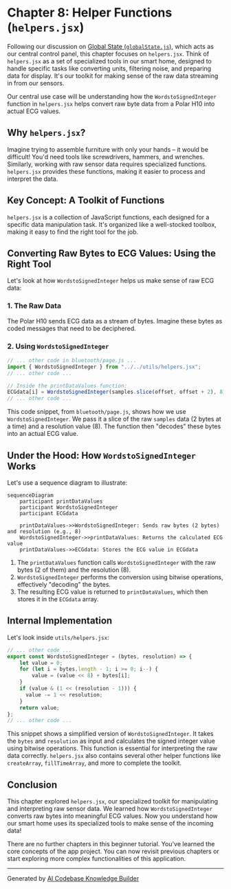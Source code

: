 # Chapter 8: Helper Functions (`helpers.jsx`)

Following our discussion on [Global State (`globalState.js`)](07_global_state__globalstate_js_.md), which acts as our central control panel, this chapter focuses on `helpers.jsx`. Think of `helpers.jsx` as a set of specialized tools in our smart home, designed to handle specific tasks like converting units, filtering noise, and preparing data for display.  It's our toolkit for making sense of the raw data streaming in from our sensors.

Our central use case will be understanding how the `WordstoSignedInteger` function in `helpers.jsx` helps convert raw byte data from a Polar H10 into actual ECG values.

## Why `helpers.jsx`?

Imagine trying to assemble furniture with only your hands – it would be difficult!  You'd need tools like screwdrivers, hammers, and wrenches.  Similarly, working with raw sensor data requires specialized functions. `helpers.jsx` provides these functions, making it easier to process and interpret the data.

## Key Concept: A Toolkit of Functions

`helpers.jsx` is a collection of JavaScript functions, each designed for a specific data manipulation task.  It's organized like a well-stocked toolbox, making it easy to find the right tool for the job.

## Converting Raw Bytes to ECG Values: Using the Right Tool

Let's look at how `WordstoSignedInteger` helps us make sense of raw ECG data:

### 1.  The Raw Data

The Polar H10 sends ECG data as a stream of bytes.  Imagine these bytes as coded messages that need to be deciphered.

### 2. Using `WordstoSignedInteger`

```javascript
// ... other code in bluetooth/page.js ...
import { WordstoSignedInteger } from "../../utils/helpers.jsx";
// ... other code ...

// Inside the printDataValues function:
ECGdata[i] = WordstoSignedInteger(samples.slice(offset, offset + 2), 8);
// ... other code ...
```
This code snippet, from `bluetooth/page.js`, shows how we use `WordstoSignedInteger`. We pass it a slice of the raw `samples` data (2 bytes at a time) and a resolution value (8). The function then "decodes" these bytes into an actual ECG value.

## Under the Hood: How `WordstoSignedInteger` Works

Let's use a sequence diagram to illustrate:

```mermaid
sequenceDiagram
    participant printDataValues
    participant WordstoSignedInteger
    participant ECGdata

    printDataValues->>WordstoSignedInteger: Sends raw bytes (2 bytes) and resolution (e.g., 8)
    WordstoSignedInteger->>printDataValues: Returns the calculated ECG value
    printDataValues->>ECGdata: Stores the ECG value in ECGdata
```

1.  The `printDataValues` function calls `WordstoSignedInteger` with the raw bytes (2 of them) and the resolution (8).
2. `WordstoSignedInteger` performs the conversion using bitwise operations, effectively "decoding" the bytes.
3.  The resulting ECG value is returned to `printDataValues`, which then stores it in the `ECGdata` array.

## Internal Implementation

Let's look inside `utils/helpers.jsx`:

```javascript
// ... other code ...
export const WordstoSignedInteger = (bytes, resolution) => {
    let value = 0;
    for (let i = bytes.length - 1; i >= 0; i--) {
        value = (value << 8) + bytes[i];
    }
    if (value & (1 << (resolution - 1))) {
      value -= 1 << resolution;
    }
    return value;
};
// ... other code ...

```

This snippet shows a simplified version of `WordstoSignedInteger`.  It takes the `bytes` and `resolution` as input and calculates the signed integer value using bitwise operations. This function is essential for interpreting the raw data correctly.  `helpers.jsx` also contains several other helper functions like `createArray`, `fillTimeArray`, and more to complete the toolkit.


## Conclusion

This chapter explored `helpers.jsx`, our specialized toolkit for manipulating and interpreting raw sensor data.  We learned how `WordstoSignedInteger` converts raw bytes into meaningful ECG values.  Now you understand how our smart home uses its specialized tools to make sense of the incoming data!


There are no further chapters in this beginner tutorial. You've learned the core concepts of the app project. You can now revisit previous chapters or start exploring more complex functionalities of this application.


---

Generated by [AI Codebase Knowledge Builder](https://github.com/The-Pocket/Tutorial-Codebase-Knowledge)